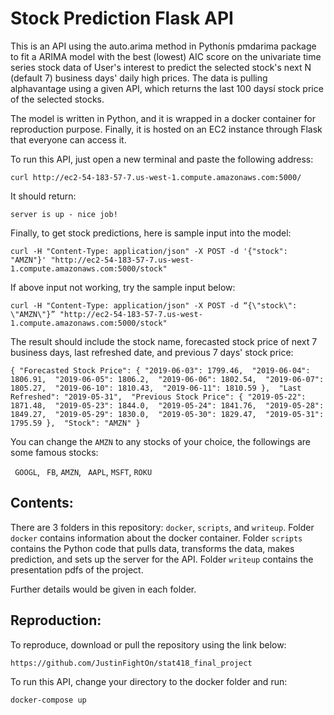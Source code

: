 # Stock Prediction Flask API
This is an API using the auto.arima method in Pythonís pmdarima  package to fit a ARIMA model with the best (lowest) AIC score on the univariate time series stock data of User's interest to predict the selected stock's next N (default 7) business days' daily high prices. The data is pulling alphavantage using a given API, which returns the last 100 daysí stock price of the selected stocks.

The model is written in Python, and it is wrapped in a docker container for reproduction purpose. Finally, it is hosted on an EC2 instance through Flask that everyone can access it.

To run this API, just open a new terminal and paste the following address:

`curl http://ec2-54-183-57-7.us-west-1.compute.amazonaws.com:5000/`

It should return:

`server is up - nice job!`

Finally, to get stock predictions, here is sample input into the model:

`curl -H "Content-Type: application/json" -X POST -d '{"stock": "AMZN"}' "http://ec2-54-183-57-7.us-west-1.compute.amazonaws.com:5000/stock"`

If above input not working, try the sample input below:

`curl -H "Content-Type: application/json" -X POST -d “{\"stock\": \"AMZN\"}” "http://ec2-54-183-57-7.us-west-1.compute.amazonaws.com:5000/stock"`

The result should include the stock name, forecasted stock price of next 7 business days, last refreshed date, and previous 7 days' stock price:

`{
  "Forecasted Stock Price": {
    "2019-06-03": 1799.46, 
    "2019-06-04": 1806.91, 
    "2019-06-05": 1806.2, 
    "2019-06-06": 1802.54, 
    "2019-06-07": 1805.27, 
    "2019-06-10": 1810.43, 
    "2019-06-11": 1810.59
  }, 
  "Last Refreshed": "2019-05-31", 
  "Previous Stock Price": {
    "2019-05-22": 1871.48, 
    "2019-05-23": 1844.0, 
    "2019-05-24": 1841.76, 
    "2019-05-28": 1849.27, 
    "2019-05-29": 1830.0, 
    "2019-05-30": 1829.47, 
    "2019-05-31": 1795.59
  }, 
  "Stock": "AMZN"
}`

You can change the `AMZN` to any stocks of your choice, the followings are some famous stocks:

` GOOGL`, ` FB`, `AMZN`, ` AAPL`, `MSFT`, `ROKU`

## Contents:
There are 3 folders in this repository: `docker`, `scripts`, and `writeup`. Folder `docker` contains information about the docker container. Folder `scripts` contains the Python code that pulls data, transforms the data, makes prediction, and sets up the server for the API. Folder `writeup` contains the presentation pdfs of the project.

Further details would be given in each folder.

## Reproduction:
To reproduce, download or pull the repository using the link below:

`https://github.com/JustinFightOn/stat418_final_project`

To run this API, change your directory to the docker folder and run:

`docker-compose up`


